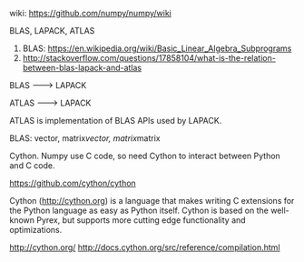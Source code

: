 wiki: https://github.com/numpy/numpy/wiki

BLAS, LAPACK, ATLAS
1. BLAS: https://en.wikipedia.org/wiki/Basic_Linear_Algebra_Subprograms
2. http://stackoverflow.com/questions/17858104/what-is-the-relation-between-blas-lapack-and-atlas

BLAS   ---> LAPACK
            
ATLAS ---> LAPACK

ATLAS is implementation of BLAS APIs used by LAPACK.

BLAS: vector, matrix*vector, matrix*matrix

Cython. Numpy use C code, so need Cython to interact between Python and C code.

https://github.com/cython/cython

Cython (http://cython.org) is a language that makes writing C extensions for
the Python language as easy as Python itself.  Cython is based on the
well-known Pyrex, but supports more cutting edge functionality and
optimizations.

http://cython.org/
http://docs.cython.org/src/reference/compilation.html
